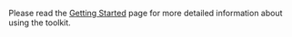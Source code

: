 Please read the [Getting Started](https://docs.microsoft.com/dotnet/communitytoolkit/maui/get-started) page for more detailed information about using the toolkit.